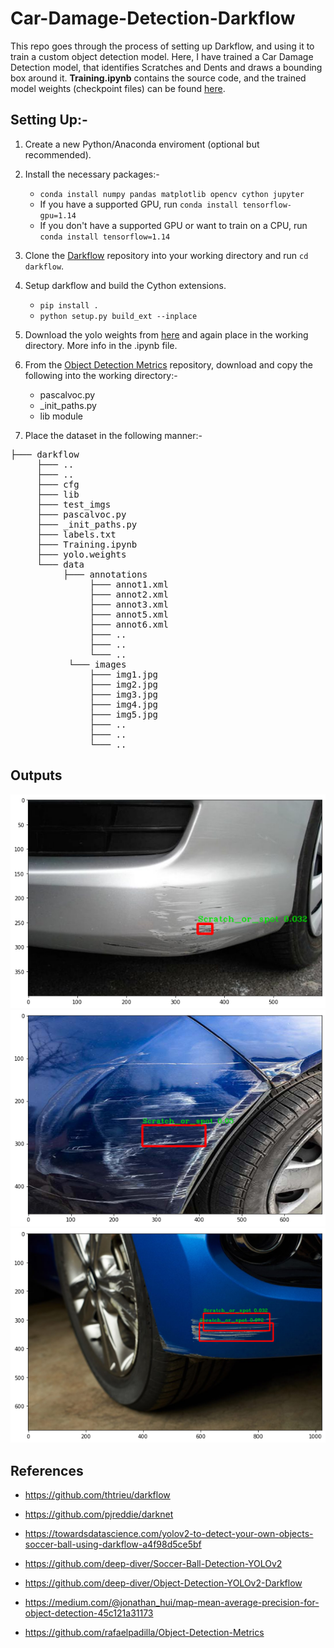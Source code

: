 # Car-Damage-Detection-Darkflow

This repo goes through the process of setting up Darkflow, and using it to train a custom object detection model. Here, I have trained a Car Damage Detection model, that identifies Scratches and Dents and draws a bounding box around it. **Training.ipynb** contains the source code, and the trained model weights (checkpoint files) can be found [here](https://drive.google.com/drive/folders/1e3kFsU0XttHT4sHyPxegXsSwhHndMs-0?usp=sharing). 

## Setting Up:-
1) Create a new Python/Anaconda enviroment (optional but recommended).

2) Install the necessary packages:-
    - ```conda install numpy pandas matplotlib opencv cython jupyter```
    - If you have a supported GPU, run ```conda install tensorflow-gpu=1.14```
    - If you don't have a supported GPU or want to train on a CPU, run ```conda install tensorflow=1.14```
    
3) Clone the [Darkflow](https://github.com/thtrieu/darkflow) repository into your working directory and run ```cd darkflow```.

4) Setup darkflow and build the Cython extensions.
    - ```pip install .```
    - ```python setup.py build_ext --inplace```
    
5) Download the yolo weights from [here](https://drive.google.com/drive/folders/0B1tW_VtY7onidEwyQ2FtQVplWEU) and again place in the working directory. More info in the .ipynb file.

6) From the [Object Detection Metrics](https://github.com/rafaelpadilla/Object-Detection-Metrics) repository, download and copy the following into the working directory:- 
    - pascalvoc.py
    - _init_paths.py
    - lib module
    
7) Place the dataset in the following manner:- 
<pre>
├─── darkflow
     ├─── ..
     ├─── ..     
     ├─── cfg
     ├─── lib
     ├─── test_imgs
     ├─── pascalvoc.py
     ├─── _init_paths.py
     ├─── labels.txt
     ├─── Training.ipynb 
     ├─── yolo.weights
     └─── data
          ├─── annotations
               ├─── annot1.xml
               ├─── annot2.xml
               ├─── annot3.xml
               ├─── annot5.xml
               ├─── annot6.xml
               ├─── ..
               ├─── ..
               └─── ..
           └─── images
               ├─── img1.jpg
               ├─── img2.jpg
               ├─── img3.jpg
               ├─── img4.jpg
               ├─── img5.jpg
               ├─── ..
               ├─── ..
               └─── ..
</pre>

## Outputs
![Pic1](/test_imgs_output/download.png?raw=true)
![Pic2](/test_imgs_output/download1.png?raw=true)
![Pic3](/test_imgs_output/download2.png?raw=true)

## References
- https://github.com/thtrieu/darkflow


- https://github.com/pjreddie/darknet


- https://towardsdatascience.com/yolov2-to-detect-your-own-objects-soccer-ball-using-darkflow-a4f98d5ce5bf


- https://github.com/deep-diver/Soccer-Ball-Detection-YOLOv2


- https://github.com/deep-diver/Object-Detection-YOLOv2-Darkflow


- https://medium.com/@jonathan_hui/map-mean-average-precision-for-object-detection-45c121a31173


- https://github.com/rafaelpadilla/Object-Detection-Metrics
